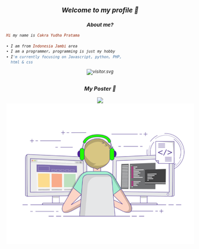 <h2 align="center"><i><small>Welcome to my profile 👀</h2>
<h3 align="center">About me?</h3>

```rb
Hi my name is Cakra Yudha Pratama

• I am from Indonesia Jambi area
• I am a programmer, programming is just my hobby
• I'm currently focusing on Javascript, python, PHP,
  html & css
```

<div align="center">
<img src="https://count.caliphdev.my.id/get/@cakrayp?theme=rule34" alt="visitor.svg">
</div>


<h2 align="center"><i><small>My Poster 👀</h2>
<div align="center">
<img align="center" src="https://cardivo.vercel.app/api?name=Cakra%20YP&description=Hi,%20I%27m%20Cakra%20and%20I%27m%20just%20a%20beginner%20programmer,%20Nice%20to%20meet%20you&image=https://avatars.githubusercontent.com/cakrayp&usqp=CAU&backgroundColor=%23ecf0f1&instagram=@cakrayp_jhn&github=cakrayp&pattern=ticTacToe&colorPattern=%23eaeaea&site=cakrayp.xyz"/>
</div>

<div align="center">
<img align="center" fit="fill" alt="GIF" src="https://raw.githubusercontent.com/devSouvik/devSouvik/master/gif3.gif" />
</div>

<!--
**cakrayp/cakrayp** is a ✨ _special_ ✨ repository because its `README.md` (this file) appears on your GitHub profile.

Here are some ideas to get you started:

- 🔭 I’m currently working on ...
- 🌱 I’m currently learning ...
- 👯 I’m looking to collaborate on ...
- 🤔 I’m looking for help with ...
- 💬 Ask me about ...
- 📫 How to reach me: ...
- 😄 Pronouns: ...
- ⚡ Fun fact: ...
-->
